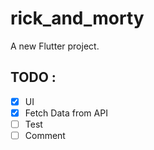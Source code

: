 # rick_and_morty

A new Flutter project.

## TODO : 
- [x] UI
- [x] Fetch Data from API
- [ ] Test
- [ ] Comment
